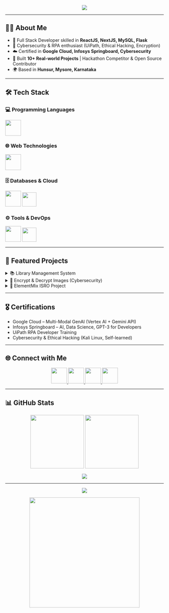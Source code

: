 <!-- Animated Banner -->
<p align="center">
  <img src="https://readme-typing-svg.herokuapp.com?size=28&color=00C4FF&center=true&vCenter=true&width=900&height=60&lines=Hi+👋+I'm+Arshad+Pasha;Full+Stack+Web+Developer;AI+%26+Cybersecurity+Enthusiast;Hackathon+Participant+%26+Problem+Solver" />
</p>

---

## 👨‍💻 About Me
- 🚀 Full Stack Developer skilled in **ReactJS, NextJS, MySQL, Flask**
- 🔐 Cybersecurity & RPA enthusiast (UiPath, Ethical Hacking, Encryption)
- ☁️ Certified in **Google Cloud, Infosys Springboard, Cybersecurity**
- 🎯 Built **10+ Real-world Projects** | Hackathon Competitor & Open Source Contributor
- 🌍 Based in **Hunsur, Mysore, Karnataka**

---

## 🛠️ Tech Stack  

### 💻 Programming Languages  
<p align="left">
  <img src="https://skillicons.dev/icons?i=python,java,cpp,c,cs,dotnet" height="50"/>
</p>

### 🌐 Web Technologies  
<p align="left">
  <img src="https://skillicons.dev/icons?i=html,css,js,react,nextjs,flask" height="50"/>
</p>

### 🗄️ Databases & Cloud  
<p align="left">
  <img src="https://skillicons.dev/icons?i=mysql,sqlite,gcp" height="50"/>
  <img src="https://www.vectorlogo.zone/logos/google_vertexai/google_vertexai-icon.svg" height="45"/>
</p>

### ⚙️ Tools & DevOps  
<p align="left">
  <img src="https://skillicons.dev/icons?i=git,github,gitlab,linux" height="50"/>
  <img src="[https://www.vectorlogo.zone/logos/uipath/uipath-icon.sv](https://encrypted-tbn0.gstatic.com/images?q=tbn:ANd9GcRKrTg_Ygs_SNsALOCO1-s6-KYS2CKFd0LvfA&s)g" height="45"/>
</p>

---

## 📌 Featured Projects

<details>
  <summary>📚 Library Management System</summary>
  Full-stack web app with **login, CRUD, issue/return, Excel export**, deployed on Railway with external MySQL.  
  🔗 [GitHub Repo](https://github.com/pashaarshad/Project-4-LMS-Team-Project-sdc-2025-6days)
</details>

<details>
  <summary>🔐 Encrypt & Decrypt Images (Cybersecurity)</summary>
  GUI tool with **steganography + encryption**, secure data hiding & retrieval.  
  🔗 [Live Demo](https://project-5-encrypt-decrypt-project-w9hq.onrender.com/)
</details>

<details>
  <summary>🧪 ElementMix ISRO Project</summary>
  Chemical reaction simulator powered by **AI (DeepSeek + OpenRouter API)**, deployed on Render.  
  🔗 [Live Demo](https://elementmix-isro-project.onrender.com/)
</details>

---

## 🎖️ Certifications
- Google Cloud – Multi-Modal GenAI (Vertex AI + Gemini API)  
- Infosys Springboard – AI, Data Science, GPT-3 for Developers  
- UiPath RPA Developer Training  
- Cybersecurity & Ethical Hacking (Kali Linux, Self-learned)

---

## 🌐 Connect with Me  

<p align="center">
  <a href="https://www.linkedin.com/in/arshad-pasha">
    <img src="https://skillicons.dev/icons?i=linkedin" height="50"/>
  </a>
  <a href="https://github.com/pashaarshad">
    <img src="https://skillicons.dev/icons?i=github" height="50"/>
  </a>
  <a href="https://arshadpasha.tech">
    <img src="https://img.icons8.com/fluency/48/domain.png" height="50"/>
  </a>
  <a href="mailto:arshadpashaintern@gmail.com">
    <img src="https://img.icons8.com/color/48/gmail-new.png" height="50"/>
  </a>
</p>

---

## 📊 GitHub Stats  

<p align="center">
  <img src="https://github-readme-stats.vercel.app/api?username=pashaarshad&show_icons=true&theme=tokyonight" height="170"/>
  <img src="https://github-readme-streak-stats.herokuapp.com/?user=pashaarshad&theme=tokyonight" height="170"/>
</p>

<p align="center">
  <img src="https://github-readme-activity-graph.vercel.app/graph?username=pashaarshad&bg_color=0D1117&color=00C4FF&line=00C4FF&point=FFFFFF&hide_border=true" />
</p>

---

<p align="center">
  <img src="https://profile-counter.glitch.me/pashaarshad/count.svg" />
</p>

<p align="center">
  <img src="https://raw.githubusercontent.com/abhisheknaiidu/abhisheknaiidu/master/code.gif" width="350"/>
</p>
